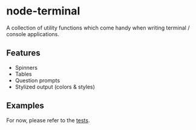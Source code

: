 # node-terminal

A collection of utility functions which come handy when writing terminal /
console applications.

## Features

* Spinners
* Tables
* Question prompts
* Stylized output (colors & styles)

## Examples

For now, please refer to the [tests](https://github.com/cloudkick/node-terminal/blob/master/tests/test-terminal.js).
